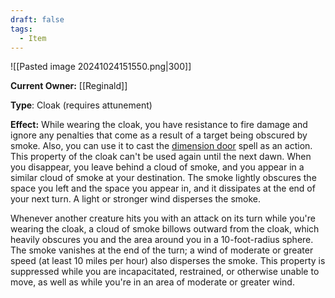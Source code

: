 ```yaml
---
draft: false
tags:
  - Item
---
```

![[Pasted image 20241024151550.png|300]]

**Current Owner:** [[Reginald]]

**Type**: Cloak (requires attunement)

**Effect:** While wearing the cloak, you have resistance to fire damage and ignore any penalties that come as a result of a target being obscured by smoke. Also, you can use it to cast the [dimension door](https://5e.tools/spells.html#dimension%20door_phb) spell as an action. This property of the cloak can't be used again until the next dawn. When you disappear, you leave behind a cloud of smoke, and you appear in a similar cloud of smoke at your destination. The smoke lightly obscures the space you left and the space you appear in, and it dissipates at the end of your next turn. A light or stronger wind disperses the smoke.

Whenever another creature hits you with an attack on its turn while you're wearing the cloak, a cloud of smoke billows outward from the cloak, which heavily obscures you and the area around you in a 10-foot-radius sphere. The smoke vanishes at the end of the turn; a wind of moderate or greater speed (at least 10 miles per hour) also disperses the smoke. This property is suppressed while you are incapacitated, restrained, or otherwise unable to move, as well as while you're in an area of moderate or greater wind.
